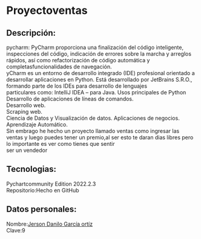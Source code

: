 # Proyectoventas
## Descripción:
 pycharm:
  PyCharm proporciona una finalización del código inteligente, inspecciones del código, indicación de errores sobre la marcha y arreglos rápidos, así como refactorización de código automática y <br>completasfuncionalidades de navegación.<br>
  yCharm es un entorno de desarrollo integrado (IDE) profesional orientado a desarrollar aplicaciones en Python. Está desarrollado por JetBrains S.R.O., formando parte de los IDEs para desarrollo de lenguajes <br>particulares como: IntelliJ IDEA – para Java.
  Usos principales de Python<br>
  Desarrollo de aplicaciones de líneas de comandos.<br>
  Desarrollo web.<br>
  Scraping web.<br>
  Ciencia de Datos y Visualización de datos.
  Aplicaciones de negocios.
  Aprendizaje Automático.<br>
  Sin embrago he hecho un proyecto llamado ventas como ingresar las ventas y luego puedes tener un premio,al ser esto te daran dias libres pero lo importante es ver como tienes que sentir<br>
  ser un vendedor<br>
## Tecnologias:
Pychartcommunity Edition 2022.2.3<br>
Repositorio:Hecho en GitHub<br>
## Datos personales:
Nombre:[Jerson Danilo García ortíz](https://github.com/ScratchRobin/Proyectoventas.git)<br>
Clave:9<br>
